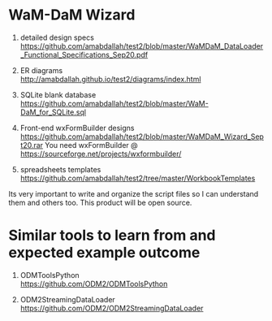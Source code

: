 # WaM-DaM Wizard 

1. detailed design specs 
https://github.com/amabdallah/test2/blob/master/WaMDaM_DataLoader_Functional_Specifications_Sep20.pdf

2. ER diagrams  
http://amabdallah.github.io/test2/diagrams/index.html

3. SQLite blank database 
https://github.com/amabdallah/test2/blob/master/WaM-DaM_for_SQLite.sql

4. Front-end wxFormBuilder designs 
https://github.com/amabdallah/test2/blob/master/WaMDaM_Wizard_Sept20.rar
You need wxFormBuilder @ https://sourceforge.net/projects/wxformbuilder/

5. spreadsheets templates 
https://github.com/amabdallah/test2/tree/master/WorkbookTemplates


Its very important to write and organize the script files so I can understand them and others too. This product will be open source. 

    
# Similar tools to learn from and expected example outcome 
1. ODMToolsPython    
https://github.com/ODM2/ODMToolsPython   

2. ODM2StreamingDataLoader   
https://github.com/ODM2/ODM2StreamingDataLoader   

